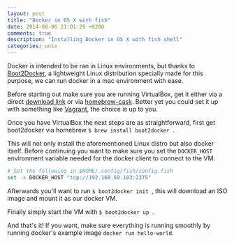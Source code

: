 ```yaml
---
layout: post
title: "Docker in OS X with fish"
date: 2014-08-06 21:01:29 +0200
comments: true
description: "Installing Docker in OS X with fish shell"
categories: unix
---
```


Docker is intended to be ran in Linux environments, but thanks to [Boot2Docker](https://github.com/boot2docker/boot2docker), a lightweight Linux distribution specially made for this purpose, we can run docker in a mac environment with ease.

Before starting out make sure you are running VirtualBox, get it either via a direct [download link](https://www.virtualbox.org/wiki/Downloads) or via [homebrew-cask](http://caskroom.io/). Better yet you could set it up with something like [Vagrant](http://www.vagrantup.com/), the choice is up to you.

Once you have VirtualBox the next steps are as straightforward, first get boot2docker via homebrew ``$ brew install boot2docker ``.

This will not only install the aforementioned Linux distro but also docker itself. Before continuing you want to make sure you set the ``DOCKER_HOST`` environment variable needed for the docker client to connect to the VM.

```bash
# Set the following in $HOME/.config/fish/config.fish
set -x DOCKER_HOST "tcp://192.168.59.103:2375"
```

Afterwards you'll want to run ``$ boot2docker init ``, this will download an ISO image and mount it as our docker VM.

Finally simply start the VM with ``$ boot2docker up ``.

And that's it! If you want, make sure everything is running smoothly by running docker's example image `` docker run hello-world ``.
